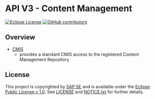 # API V3 - Content Management

[![Eclipse License](http://img.shields.io/badge/license-Eclipse-brightgreen.svg)](LICENSE)
[![GitHub contributors](https://img.shields.io/github/contributors/dirigiblelabs/api-v3-db.svg)](https://github.com/dirigiblelabs/api-v3-db/graphs/contributors)

## Overview

* [CMIS](http://www.dirigible.io/api/cmis.html)
  - provides a standard CMIS access to the registered Content Management Repository

## License

This project is copyrighted by [SAP SE](http://www.sap.com/) and is available under the [Eclipse Public License v 1.0](https://www.eclipse.org/legal/epl-v10.html). See [LICENSE](LICENSE) and [NOTICE.txt](NOTICE.txt) for further details.
